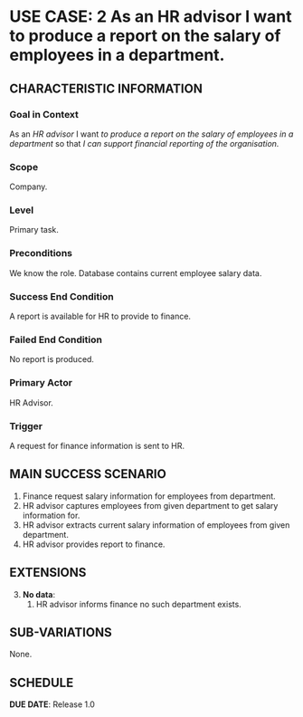 # USE CASE: 2 As an HR advisor I want to produce a report on the salary of employees in a department.

## CHARACTERISTIC INFORMATION

### Goal in Context

As an *HR advisor* I want *to produce a report on the salary of employees in a department* so that *I can support financial reporting of the organisation.*

### Scope

Company.

### Level

Primary task.

### Preconditions

We know the role.  Database contains current employee salary data.

### Success End Condition

A report is available for HR to provide to finance.

### Failed End Condition

No report is produced.

### Primary Actor

HR Advisor.

### Trigger

A request for finance information is sent to HR.

## MAIN SUCCESS SCENARIO

1. Finance request salary information for employees from department.
2. HR advisor captures employees from given department to get salary information for.
3. HR advisor extracts current salary information of employees from given department.
4. HR advisor provides report to finance.

## EXTENSIONS

3. **No data**:
    1. HR advisor informs finance no such department exists.

## SUB-VARIATIONS

None.

## SCHEDULE

**DUE DATE**: Release 1.0
